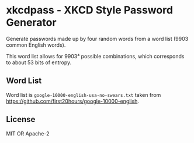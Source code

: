 # xkcdpass - XKCD Style Password Generator

Generate passwords made up by four random words from a word list (9903 common
English words).

This word list allows for 9903⁴ possible combinations, which corresponds to
about 53 bits of entropy.

## Word List

Word list is `google-10000-english-usa-no-swears.txt` taken from
https://github.com/first20hours/google-10000-english.

## License

MIT OR Apache-2
